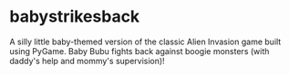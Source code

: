 # babystrikesback
A silly little baby-themed version of the classic Alien Invasion game built using PyGame.
Baby Bubu fights back against boogie monsters (with daddy's help and mommy's supervision)!
